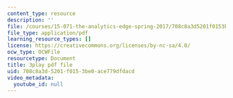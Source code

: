 ```yaml
---
content_type: resource
description: ''
file: /courses/15-071-the-analytics-edge-spring-2017/708c8a3d5201f0153be0ace779dfdacd_hqiH39PShmA.pdf
file_type: application/pdf
learning_resource_types: []
license: https://creativecommons.org/licenses/by-nc-sa/4.0/
ocw_type: OCWFile
resourcetype: Document
title: 3play pdf file
uid: 708c8a3d-5201-f015-3be0-ace779dfdacd
video_metadata:
  youtube_id: null
---
```

